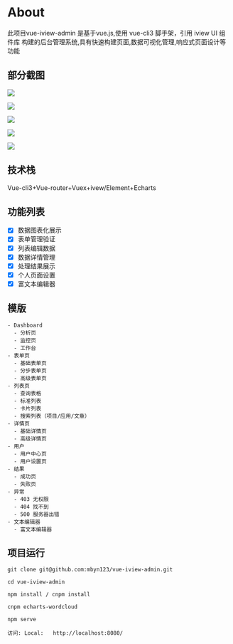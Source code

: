 # About

此项目vue-iview-admin 是基于vue.js,使用 vue-cli3 脚手架，引用 iview UI 组件库 构建的后台管理系统,具有快速构建页面,数据可视化管理,响应式页面设计等功能

## 部分截图

![](https://graph.baidu.com/resource/111b0b6d807964dedf0fc01571447172.jpg)

![](https://graph.baidu.com/resource/111674d168946e938a7cd01567323578.jpg)

![](https://graph.baidu.com/resource/1115b3baca2054ff3b43601567323614.jpg)

![](https://graph.baidu.com/resource/111baa72d1fc16fed302501567323630.jpg)

![](https://graph.baidu.com/resource/1119d75500d1024288a6b01567323645.jpg)



## 技术栈

Vue-cli3+Vue-router+Vuex+ivew/Element+Echarts

  
## 功能列表


- [x] 数据图表化展示
- [x] 表单管理验证
- [x] 列表编辑数据
- [x] 数据详情管理
- [x] 处理结果展示
- [x] 个人页面设置
- [x] 富文本编辑器

## 模版
    - Dashboard
      - 分析页
      - 监控页
      - 工作台
    - 表单页
      - 基础表单页
      - 分步表单页
      - 高级表单页
    - 列表页
      - 查询表格
      - 标准列表
      - 卡片列表
      - 搜索列表（项目/应用/文章）
    - 详情页
      - 基础详情页
      - 高级详情页
    - 用户
      - 用户中心页
      - 用户设置页
    - 结果
      - 成功页
      - 失败页
    - 异常
      - 403 无权限
      - 404 找不到
      - 500 服务器出错
    - 文本编辑器
      - 富文本编辑器
    
      
      



## 项目运行

    git clone git@github.com:mbyn123/vue-iview-admin.git
    
    cd vue-iview-admin
    
    npm install / cnpm install
    
    cnpm echarts-wordcloud
    
    npm serve 
    
    访问: Local:   http://localhost:8080/
